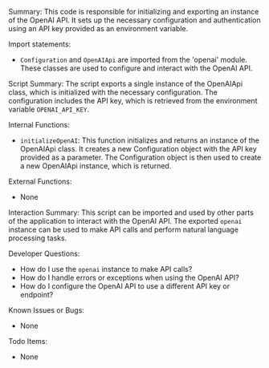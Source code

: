 Summary:
This code is responsible for initializing and exporting an instance of the OpenAI API. It sets up the necessary configuration and authentication using an API key provided as an environment variable.

Import statements:
- `Configuration` and `OpenAIApi` are imported from the 'openai' module. These classes are used to configure and interact with the OpenAI API.

Script Summary:
The script exports a single instance of the OpenAIApi class, which is initialized with the necessary configuration. The configuration includes the API key, which is retrieved from the environment variable `OPENAI_API_KEY`.

Internal Functions:
- `initializeOpenAI`: This function initializes and returns an instance of the OpenAIApi class. It creates a new Configuration object with the API key provided as a parameter. The Configuration object is then used to create a new OpenAIApi instance, which is returned.

External Functions:
- None

Interaction Summary:
This script can be imported and used by other parts of the application to interact with the OpenAI API. The exported `openai` instance can be used to make API calls and perform natural language processing tasks.

Developer Questions:
- How do I use the `openai` instance to make API calls?
- How do I handle errors or exceptions when using the OpenAI API?
- How do I configure the OpenAI API to use a different API key or endpoint?

Known Issues or Bugs:
- None

Todo Items:
- None
